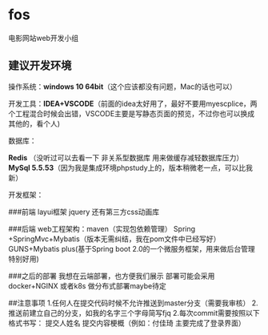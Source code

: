 ﻿# fos
电影网站web开发小组

## 建议开发环境

操作系统：**windows 10 64bit**（这个应该都没有问题，Mac的话也可以）

开发工具：**IDEA+VSCODE**（前面的idea太好用了，最好不要用myescplice，两个工程混合时候会出错，VSCODE主要是写静态页面的预览，不过你也可以换成其他的，看个人)

数据库：

**Redis** （没听过可以去看一下 非关系型数据库 用来做缓存减轻数据库压力）
**MySql 5.5.53**（因为我是集成环境phpstudy上的，版本稍微老一点，可以比我新）

开发框架：

###前端
layui框架 
jquery 
还有第三方css动画库


###后端
web工程架构：maven（实现包依赖管理）
Spring +SpringMvc+Mybatis（版本无需纠结，我在pom文件中已经写好）
GUNS+Mybatis plus(基于Spring boot 2.0的一个微服务框架，用来做后台管理特别好用)

###之后的部署
我想在云端部署，也方便我们展示 部署可能会采用docker+NGINX 或者k8s 做分布式部署maybe待定


##注意事项
1.任何人在提交代码时候不允许推送到master分支（需要我审核）
2.推送前建立自己的分支，如我的名字三个字母简写fjq
2.每次commit需要按照以下格式书写： 提交人姓名 提交内容梗概（例如：付佳琦 主要完成了登录界面）
